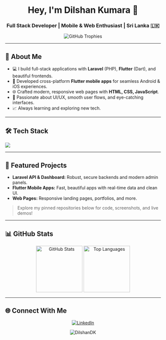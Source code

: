 <h1 align="center">Hey, I'm Dilshan Kumara 👋</h1>
<h3 align="center">Full Stack Developer | Mobile & Web Enthusiast | Sri Lanka 🇱🇰</h3>

<p align="center">
  <img src="https://github-profile-trophy.vercel.app/?username=DilshanDK&theme=onestar" alt="GitHub Trophies" />
</p>

---

## 🚀 About Me

- 💻 I build full-stack applications with **Laravel** (PHP), **Flutter** (Dart), and beautiful frontends.
- 📱 Developed cross-platform **Flutter mobile apps** for seamless Android & iOS experiences.
- 🌐 Crafted modern, responsive web pages with **HTML, CSS, JavaScript**.
- 🎯 Passionate about UI/UX, smooth user flows, and eye-catching interfaces.
- 📈 Always learning and exploring new tech.

---

## 🛠️ Tech Stack

<p>
  <img src="https://skillicons.dev/icons?i=laravel,flutter,dart,java,js,html,css,mysql,git" />
</p>

---

## 📱 Featured Projects

- **Laravel API & Dashboard:** Robust, secure backends and modern admin panels.
- **Flutter Mobile Apps:** Fast, beautiful apps with real-time data and clean UI.
- **Web Pages:** Responsive landing pages, portfolios, and more.

> Explore my pinned repositories below for code, screenshots, and live demos!

---

## 📊 GitHub Stats

<p align="center">
  <img src="https://github-readme-stats.vercel.app/api?username=DilshanDK&show_icons=true&theme=default" alt="GitHub Stats" height="150"/>
  <img src="https://github-readme-stats.vercel.app/api/top-langs/?username=DilshanDK&layout=compact&theme=default" alt="Top Languages" height="150"/>
</p>

---

## 🌐 Connect With Me

<p align="center">
  <a href="https://linkedin.com/in/dilshandk" target="_blank">
    <img src="https://img.shields.io/badge/LinkedIn-blue?logo=linkedin&style=for-the-badge" alt="LinkedIn"/>
  </a>
</p>

<div align="center">
  <img src="https://komarev.com/ghpvc/?username=DilshanDK&label=Profile%20views&color=0e75b6&style=flat" alt="DilshanDK" />
</div>
